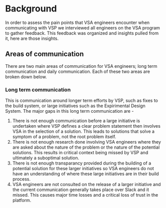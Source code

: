 # Background
In order to assess the pain points that VSA engineers encounter when communicating with VSP we interviewed all engineers on the VSA program to gather feedback. This feedback was organized and insights pulled from it, here are those insights.

## Areas of communication
There are two main areas of communication for VSA engineers; long term communication and daily communication. Each of these two areas are broken down below.

### Long term communication
This is communication around longer term efforts by VSP, such as fixes to the build system, or large initiatives such as the Expirimental Design System. The major gaps in this long term communication are -

1. There is not enough communication before a large initiative is undertaken where VSP defines a clear problem statement then involves VSA in the selection of a solution. This leads to solutions that solve a symptom of a problem, not the root problem itself.
2. There is not enough research done involving VSA engineers where they are asked about the nature of the problem or the nature of the potential solutions. This results in critical context being missed by VSP and ultimately a suboptimal solution.
3. There is not enough transparancy provided during the building of a potential solution for these larger initiatives so VSA engineers do not have an understanding of where these large initiatives are in their build process.
4. VSA engineers are not consulted on the release of a larger initiative and the current communication generally takes place over Slack and it missed. This causes major time losses and a critical loss of trust in the platform.
